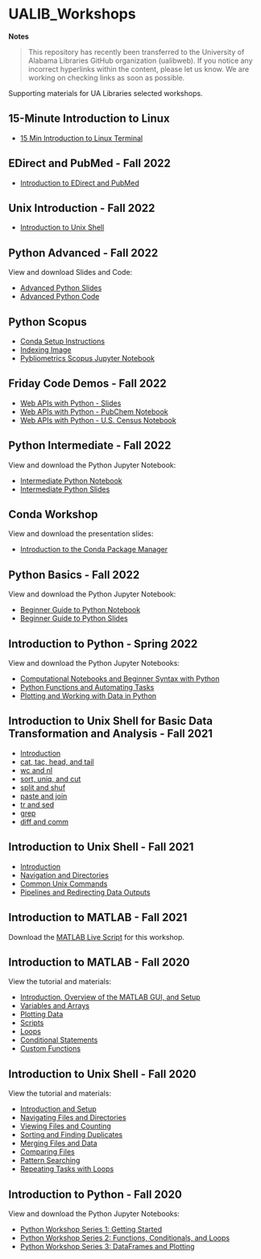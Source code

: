 # UALIB_Workshops

**Notes**

> This repository has recently been transferred to the University of Alabama Libraries GitHub organization (ualibweb). 
> If you notice any incorrect hyperlinks within the content, please let us know. We are working on checking links as soon as possible.


Supporting materials for UA Libraries selected workshops.

## 15-Minute Introduction to Linux

* [15 Min Introduction to Linux Terminal](https://github.com/ualibweb/UALIB_Workshops/blob/master/08_RaspberryPi/15_minute_Linux_Shell.pdf)


## EDirect and PubMed - Fall 2022

   * [Introduction to EDirect and PubMed](https://github.com/ualibweb/UALIB_Workshops/blob/master/07_EDirect/EDirect_PubMed_Workshop_fall2022.pdf)


## Unix Introduction - Fall 2022

   * [Introduction to Unix Shell](https://github.com/ualibweb/UALIB_Workshops/blob/master/02_Unix_fall_2022/01_unix_lib_introduction.md)

## Python Advanced - Fall 2022

   View and download Slides and Code:

   * [Advanced Python Slides](https://github.com/ualibweb/UALIB_Workshops/blob/master/03_Python_fall_2022/03_Advance_Python_Student.pdf)
   * [Advanced Python Code](https://github.com/ualibweb/UALIB_Workshops/blob/master/03_Python_fall_2022/03_Advanced_Python_code)


## Python Scopus

   * [Conda Setup Instructions](https://github.com/ualibweb/UALIB_Workshops/blob/master/06_Scopus_fall_2022/conda_setup_pybliometrics.md)
   * [Indexing Image](https://github.com/ualibweb/UALIB_Workshops/blob/master/06_Scopus_fall_2022/indexing_help.png)
   * [Pybliometrics Scopus Jupyter Notebook](https://github.com/ualibweb/UALIB_Workshops/blob/master/06_Scopus_fall_2022/python_scopus_workshop_fall2022_attendee_clear.ipynb)


## Friday Code Demos - Fall 2022

   * [Web APIs with Python - Slides](https://github.com/ualibweb/UALIB_Workshops/blob/master/05_Friday_Demos_fall_2022/02_Web_Apis.pdf)
   * [Web APIs with Python - PubChem Notebook](https://github.com/ualibweb/UALIB_Workshops/blob/master/05_Friday_Demos_fall_2022/pubchem.ipynb)
   * [Web APIs with Python - U.S. Census Notebook](https://github.com/ualibweb/UALIB_Workshops/blob/master/05_Friday_Demos_fall_2022/census.ipynb)


## Python Intermediate - Fall 2022

   View and download the Python Jupyter Notebook:

   * [Intermediate Python Notebook](https://github.com/ualibweb/UALIB_Workshops/blob/master/03_Python_fall_2022/02_python_intermediate_student_copy.ipynb)
   * [Intermediate Python Slides](https://github.com/ualibweb/UALIB_Workshops/blob/master/03_Python_fall_2022/02_Intermediate_Python_student_copy.pdf)


## Conda Workshop

   View and download the presentation slides:

   * [Introduction to the Conda Package Manager](https://github.com/ualibweb/UALIB_Workshops/blob/master/04_Conda_fall_2022/Introduction_to_conda.pdf)

## Python Basics - Fall 2022

   View and download the Python Jupyter Notebook:

   * [Beginner Guide to Python Notebook](https://github.com/ualibweb/UALIB_Workshops/blob/master/03_Python_fall_2022/01_python_basics_studentcopy.ipynb)
   * [Beginner Guide to Python Slides](https://github.com/ualibweb/UALIB_Workshops/blob/master/03_Python_fall_2022/01_Starter_Guide_To_Python.pdf)

## Introduction to Python - Spring 2022

   View and download the Python Jupyter Notebooks:

  * [Computational Notebooks and Beginner Syntax with Python](https://github.com/ualibweb/UALIB_Workshops/blob/master/03_Python_spring_2022/01_Python_computational_notebooks_and_syntax.ipynb)
  * [Python Functions and Automating Tasks](https://github.com/ualibweb/UALIB_Workshops/blob/master/03_Python_spring_2022/02_Python_functions_and_automating_tasks.ipynb)
  * [Plotting and Working with Data in Python](https://github.com/ualibweb/UALIB_Workshops/blob/master/03_Python_spring_2022/03_Python_Plotting_and_Data.ipynb)

## Introduction to Unix Shell for Basic Data Transformation and Analysis - Fall 2021

  * [Introduction](https://github.com/vfscalfani/UALIB_Workshops/blob/master/02_Unix2_fall_2021/01_Unix2_Introduction.md)
  * [cat, tac, head, and tail](https://github.com/vfscalfani/UALIB_Workshops/blob/master/02_Unix2_fall_2021/02_Unix2_cat_tac_head_tail.md)
  * [wc and nl](https://github.com/vfscalfani/UALIB_Workshops/blob/master/02_Unix2_fall_2021/03_Unix2_wc_and_nl.md)
  * [sort, uniq, and cut](https://github.com/vfscalfani/UALIB_Workshops/blob/master/02_Unix2_fall_2021/04_Unix2_sort_uniq_cut.md)
  * [split and shuf](https://github.com/vfscalfani/UALIB_Workshops/blob/master/02_Unix2_fall_2021/05_Unix2_split_and_shuf.md)
  * [paste and join](https://github.com/vfscalfani/UALIB_Workshops/blob/master/02_Unix2_fall_2021/06_Unix2_paste_and_join.md)
  * [tr and sed](https://github.com/vfscalfani/UALIB_Workshops/blob/master/02_Unix2_fall_2021/07_Unix2_tr_and_sed.md)
  * [grep](https://github.com/vfscalfani/UALIB_Workshops/blob/master/02_Unix2_fall_2021/08_Unix2_grep.md)
  * [diff and comm](https://github.com/vfscalfani/UALIB_Workshops/blob/master/02_Unix2_fall_2021/09_Unix2_diff_and_comm.md)


## Introduction to Unix Shell - Fall 2021

  * [Introduction](https://github.com/vfscalfani/UALIB_Workshops/blob/master/02_Unix1_fall_2021/01_Unix1_Introduction.md)
  * [Navigation and Directories](https://github.com/vfscalfani/UALIB_Workshops/blob/master/02_Unix1_fall_2021/02_Unix1_navigation_directories.md)
  * [Common Unix Commands](https://github.com/vfscalfani/UALIB_Workshops/blob/master/02_Unix1_fall_2021/03_Unix1_common_commands.md)
  * [Pipelines and Redirecting Data Outputs](https://github.com/vfscalfani/UALIB_Workshops/blob/master/02_Unix1_fall_2021/04_Unix1_pipelines.md)

## Introduction to MATLAB - Fall 2021

   Download the [MATLAB Live Script](https://github.com/vfscalfani/UALIB_Workshops/blob/master/01_MATLAB_fall_2021/live_script) for this workshop.

## Introduction to MATLAB - Fall 2020

   View the tutorial and materials:

   * [Introduction, Overview of the MATLAB GUI, and Setup](https://github.com/vfscalfani/UALIB_Workshops/blob/master/01_MATLAB_fall_2020/01_MATLAB_Introduction.md)
   * [Variables and Arrays](https://github.com/vfscalfani/UALIB_Workshops/blob/master/01_MATLAB_fall_2020/02_MATLAB_Variables_Arrays.md)
   * [Plotting Data](https://github.com/vfscalfani/UALIB_Workshops/blob/master/01_MATLAB_fall_2020/03_MATLAB_Plotting.md)
   * [Scripts](https://github.com/vfscalfani/UALIB_Workshops/blob/master/01_MATLAB_fall_2020/04_MATLAB_Scripts.md)
   * [Loops](https://github.com/vfscalfani/UALIB_Workshops/blob/master/01_MATLAB_fall_2020/05_MATLAB_Loops.md)
   * [Conditional Statements](https://github.com/vfscalfani/UALIB_Workshops/blob/master/01_MATLAB_fall_2020/06_MATLAB_Conditional_Statements.md)
   * [Custom Functions](https://github.com/vfscalfani/UALIB_Workshops/blob/master/01_MATLAB_fall_2020/07_MATLAB_Custom_Functions.md)

## Introduction to Unix Shell - Fall 2020

   View the tutorial and materials:

   * [Introduction and Setup](https://github.com/vfscalfani/UALIB_Workshops/blob/master/02_Unix_fall_2020/01_Unix_Introduction.md)
   * [Navigating Files and Directories](https://github.com/vfscalfani/UALIB_Workshops/blob/master/02_Unix_fall_2020/02_Unix_Navigating.md)
   * [Viewing Files and Counting](https://github.com/vfscalfani/UALIB_Workshops/blob/master/02_Unix_fall_2020/03_Unix_Viewing_Counting.md)
   * [Sorting and Finding Duplicates](https://github.com/vfscalfani/UALIB_Workshops/blob/master/02_Unix_fall_2020/04_Unix_Sorting_Duplicates.md)
   * [Merging Files and Data](https://github.com/vfscalfani/UALIB_Workshops/blob/master/02_Unix_fall_2020/05_Unix_Merging.md)
   * [Comparing Files](https://github.com/vfscalfani/UALIB_Workshops/blob/master/02_Unix_fall_2020/06_Unix_Comparing.md)
   * [Pattern Searching](https://github.com/vfscalfani/UALIB_Workshops/blob/master/02_Unix_fall_2020/07_Unix_Patterns.md)
   * [Repeating Tasks with Loops](https://github.com/vfscalfani/UALIB_Workshops/blob/master/02_Unix_fall_2020/08_Unix_Loops.md)

## Introduction to Python - Fall 2020

   View and download the Python Jupyter Notebooks:

   * [Python Workshop Series 1: Getting Started](https://github.com/vfscalfani/UALIB_Workshops/blob/master/03_Python_fall_2020/notebooks/Rodgers_PythonWorkshop01_GettingStarted.ipynb)
   * [Python Workshop Series 2: Functions, Conditionals, and Loops](https://github.com/vfscalfani/UALIB_Workshops/blob/master/03_Python_fall_2020/notebooks/Rodgers_PythonWorkshop02_functions_Loops_Choices2.ipynb)
   * [Python Workshop Series 3: DataFrames and Plotting](https://github.com/vfscalfani/UALIB_Workshops/blob/master/03_Python_fall_2020/notebooks/Rodgers_PythonWorkshop03_dataframes_plots_v2.ipynb)

